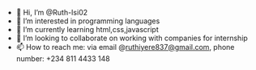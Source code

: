 - 👋 Hi, I’m @Ruth-Isi02
- 👀 I’m interested in programming languages
- 🌱 I’m currently learning html,css,javascript
- 💞️ I’m looking to collaborate on working with companies for internship
- 📫 How to reach me: via email @ruthiyere837@gmail.com, phone number: +234 811 4433 148

<!---
Ruth-Isi02/Ruth-Isi02 is a ✨ special ✨ repository because its `README.md` (this file) appears on your GitHub profile.
You can click the Preview link to take a look at your changes.
--->

